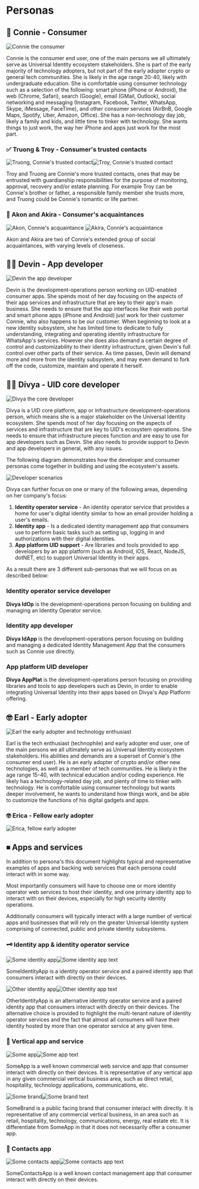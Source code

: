 # Personas

## 👩 Connie - Consumer

![Connie the consumer][connie-consumer]

[connie-consumer]: images/connie-consumer.png

Connie is the consumer end user, one of the main persons we all ultimately serve as Universal Identity ecosystem stakeholders. She is part of the early majority of technology adopters, but not part of the early adopter crypto or general tech communities. She is likely in the age range 20-40, likely with undergraduate education. She is comfortable using consumer technology such as a selection of the following: smart phone (iPhone or Android), the web (Chrome, Safari), search (Google), email (GMail, Outlook), social networking and messaging (Instagram, Facebook, Twitter, WhatsApp, Skype, iMessage, FaceTime), and other consumer services (AirBnB, Google Maps, Spotify, Uber, Amazon, Office). She has a non-technology day job, likely a family and kids, and little time to tinker with technology. She wants things to just work, the way her iPhone and apps just work for the most part.

### ✅ Truong & Troy - Consumer's trusted contacts

![Truong, Connie's trusted contact][truong-trusted-contact]![Troy, Connie's trusted contact][troy-trusted-contact]

[truong-trusted-contact]: images/truong-trusted-contact@128h.png
[troy-trusted-contact]: images/troy-trusted-contact@128h.png

Troy and Truong are Connie's more trusted contacts, ones that may be entrusted with guardianship responsibilities for the purpose of monitoring, approval, recovery and/or estate planning. For example Troy can be Connie's brother or father, a responsible family member she trusts more, and Truong could be Connie's romantic or life partner.

### 👋 Akon and Akira - Consumer's acquaintances

![Akon, Connie's acquaintance][akon-acquaintance] ![Akira, Connie's acquaintance][akira-acquaintance]

[akon-acquaintance]: images/akon-acquaintance@128h.png
[akira-acquaintance]: images/akira-acquaintance@128h.png

Akon and Akira are two of Connie's extended group of social acquaintances, with varying levels of closeness.

## 🧑‍💻 Devin - App developer

![Devin the app developer][devin-app-dev]

[devin-app-dev]: images/devin-app-dev.png

Devin is the development-operations person working on UID-enabled consumer apps. She spends most of her day focusing on the aspects of their app services and infrastructure that are key to their app's main business. She needs to ensure that the app interfaces like their web portal and smart phone apps (iPhone and Android) just work for their customer Connie, who also happens to be our customer. When beginning to look at a new identity subsystem, she has limited time to dedicate to fully understanding, integrating and operating identity infrastructure for WhatsApp's services. However she does also demand a certain degree of control and customizability to their identity infrastructure, given Devin's full control over other parts of their service. As time passes, Devin will demand more and more from the identity subsystem, and may even demand to fork off the code, customize, maintain and operate it herself.

## 🧑‍💻 Divya - UID core developer

![Divya the core developer][divya-core-dev]

[divya-core-dev]: images/divya-core-dev.png

Divya is a UID core platform, app or infrastructure development-operations person, which means she is a major stakeholder on the Universal Identity ecosystem. She spends most of her day focusing on the aspects of services and infrastructure that are key to UID's ecosystem operations. She needs to ensure that infrastructure pieces function and are easy to use for app developers such as Devin. She also needs to provide support to Devin and app developers in general, with any issues.

The following diagram demonstrates how the developer and consumer personas come together in building and using the ecosystem's assets.

![Developer scenarios][developer-scenarios]

[developer-scenarios]: scenarios/images/developer-scenarios.png

Divya can further focus on one or many of the following areas, depending on her company's focus:

1. **Identity operator service** - An identity operator service that provides a home for user's digital identity similar to how an email provider holding a user's emails.
2. **Identity app** - Is a dedicated identity management app that consumers use to perform basic tasks such as setting up, logging in and authorizations with their digital identities.
3. **App platform UID support** - Are libraries and tools provided to app developers by an app platform (such as Android, iOS, React, NodeJS, dotNET, etc) to support Universal Identity in their apps.

As a result there are 3 different sub-personas that we will focus on as described below:

### Identity operator service developer

**Divya IdOp** is the development-operations person focusing on building and managing an Identity Operator service.

### Identity app developer

**Divya IdApp** is the development-operations person focusing on building and managing a dedicated Identity Management App that the consumers such as Connie use directly.

### App platform UID developer

**Divya AppPlat** is the development-operations person focusing on providing libraries and tools to app developers such as Devin, in order to enable integrating Universal Identity into their apps based on Divya's App Platform offering.

## 🤓 Earl - Early adopter

![Earl the early adopter and technology enthusiast][earl-early-adopter]

[earl-early-adopter]: images/earl-early-adopter.png

Earl is the tech enthusiast (technophile) and early adopter end user, one of the main persons we all ultimately serve as Universal Identity ecosystem stakeholders. His abilities and demands are a superset of Connie's (the consumer end user). He is an early adopter of crypto and/or other new technologies, as well as a member of tech communities. He is likely in the age range 15-40, with technical education and/or coding experience. He likely has a technology-related day job, and plenty of time to tinker with technology. He is comfortable using consumer technology but wants deeper involvement, he wants to understand how things work, and be able to customize the functions of his digital gadgets and apps.

### 🤓 Erica - Fellow early adopter

![Erica, fellow early adopter][erica-early-adopter]

[erica-early-adopter]: images/erica-early-adopter@128h.png

## ⏹ Apps and services

In addition to persona's this document highlights typical and representative examples of apps and backing web services that each persona could interact with in some way.

Most importantly consumers will have to choose one or more identity operator web services to host their identity, and one primary identity app to interact with on their devices, especially for high security identity operations.

Additionally consumers will typically interact with a large number of vertical apps and businesses that will rely on the greater Universal Identity system comprising of connected, public and private identity subsystems.

### 🗝 Identity app & identity operator service

![Some identity app][some-identity-app]![Some identity app text][some-identity-app-text]

[some-identity-app]: images/some-identity-app@128h.png
[some-identity-app-text]: images/some-identity-app-text@128h.png

SomeIdentityApp is a identity operator service and a paired identity app that consumers interact with directly on their devices.

![Other identity app][other-identity-app]![Other identity app text][other-identity-app-text]

[other-identity-app]: images/other-identity-app@64h.png
[other-identity-app-text]: images/other-identity-app-text@64h.png

OtherIdentityApp is an alternative identity operator service and a paired identity app that consumers interact with directly on their devices. The alternative choice is provided to highlight the multi-tenant nature of identity operator services and the fact that almost all consumers will have their identity hosted by more than one operator service at any given time.

### 📲 Vertical app and service

![Some app][some-app]![Some app text][some-app-text]

[some-app]: images/some-app@128h.png
[some-app-text]: images/some-app-text@128h.png

SomeApp is a well known commercial web service and app that consumer interact with directly on their devices. It is representative of any vertical app in any given commercial vertical business area, such as direct retail, hospitality, technology applications, communications, etc.

![Some brand][some-brand]![Some brand text][some-brand-text]

[some-brand]: images/some-brand@64h.png
[some-brand-text]: images/some-brand-text@64h.png

SomeBrand is a public facing brand that consumer interact with directly. It is representative of any commercial vertical business, in an area such as retail, hospitality, technology, communications, energy, real estate etc. It is differentiate from SomeApp in that it does not necessarily offer a consumer app.

### 📇 Contacts app

![Some contacts app][some-contacts-app]![Some contacts app text][some-contacts-app-text]

[some-contacts-app]: images/some-contacts-app@64h.png
[some-contacts-app-text]: images/some-contacts-app-text@64h.png

SomeContactsApp is a well known contact management app that consumer interact with directly on their devices.
